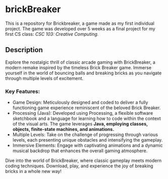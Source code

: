# brickBreaker
This is a repository for Brickbreaker, a game made as my first individual project. The game was developed over 5 weeks as a final project for my first CS class: *CSC 103: Creative Computing.*

## Description
Explore the nostalgic thrill of classic arcade gaming with BrickBreaker, a modern remake inspired by the timeless Brick Breaker game. Immerse yourself in the world of bouncing balls and breaking bricks as you navigate through multiple levels of excitement.

### Key Features:

* Game Design: Meticulously designed and coded to deliver a fully functioning game experience reminiscent of the beloved Brick Breaker.
* Processing (Java): Developed using Processing, a flexible software sketchbook and a language for learning how to code within the context of the visual arts. The game leverages **Java, employing classes, objects, finite-state machines, and animations.**
* Multiple Levels: Take on the challenge of progressing through various levels, each presenting unique obstacles and intensifying the gameplay.
* Immersive Elements: Engage with captivating animations and a dynamic musical backdrop that enhances the overall gaming atmosphere.

Dive into the world of BrickBreaker, where classic gameplay meets modern coding techniques. Download, play, and experience the joy of breaking bricks in a whole new way!
